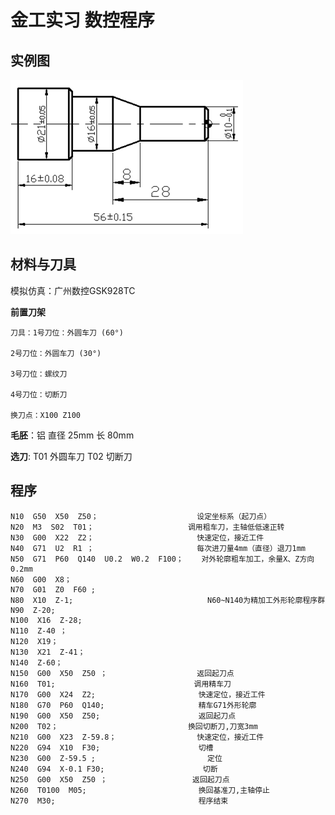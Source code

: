 # 金工实习 数控程序

## 实例图

![alt text](image.png)

## 材料与刀具

模拟仿真：广州数控GSK928TC

**前置刀架**

    刀具：1号刀位：外圆车刀 (60°)

    2号刀位：外圆车刀 (30°)

    3号刀位：螺纹刀

    4号刀位：切断刀

    换刀点：X100 Z100

**毛胚**：铝 直径 25mm 长 80mm

**选刀**: T01 外圆车刀 T02 切断刀

## 程序

```
N10  G50  X50  Z50；                      设定坐标系（起刀点）
N20  M3  S02  T01；                     调用粗车刀，主轴低低速正转
N30  G00  X22  Z2；                       快速定位，接近工件
N40  G71  U2  R1 ；                       每次进刀量4mm（直径）退刀1mm
N50  G71  P60  Q140  U0.2  W0.2  F100；    对外轮廓粗车加工，余量X、Z方向0.2mm
N60  G00  X8；
N70  G01  Z0  F60 ;
N80  X10  Z-1;                              N60~N140为精加工外形轮廓程序群
N90  Z-20;
N100  X16  Z-28;                           
N110  Z-40 ；
N120  X19；
N130  X21  Z-41；
N140  Z-60；
N150  G00  X50  Z50 ；                    返回起刀点
N160  T01;                               调用精车刀
N170  G00  X24  Z2;                       快速定位，接近工件
N180  G70  P60  Q140;                     精车G71外形轮廓
N190  G00  X50  Z50;                      返回起刀点
N200  T02；                             换回切断刀,刀宽3mm
N210  G00  X23  Z-59.8；                  快速定位，接近工件
N220  G94  X10  F30;                      切槽
N230  G00  Z-59.5 ;                         定位
N240  G94  X-0.1 F30;                      切断
N250  G00  X50  Z50 ；                   返回起刀点
N260  T0100  M05;                         换回基准刀,主轴停止
N270  M30;                                程序结束
```